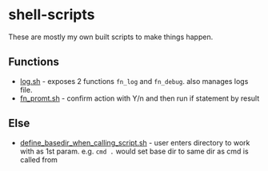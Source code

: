 # shell-scripts
These are mostly my own built scripts to make things happen.

## Functions
- [log.sh](./log.sh) - exposes 2 functions `fn_log` and `fn_debug`. also manages logs file.
- [fn_promt.sh](./fn_promt.sh) - confirm action with Y/n and then run if statement by result

## Else
- [define_basedir_when_calling_script.sh](./define_basedir_when_calling_script.sh) - user enters directory to work with as 1st param. e.g. `cmd .` would set base dir to same dir as cmd is called from
